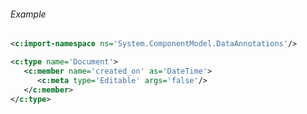 <div class="note eg" markdown="1">

###### Example
```xml
<c:import-namespace ns='System.ComponentModel.DataAnnotations'/>

<c:type name='Document'>
   <c:member name='created_on' as='DateTime'>
      <c:meta type='Editable' args='false'/>
   </c:member>
</c:type>
```

</div>
